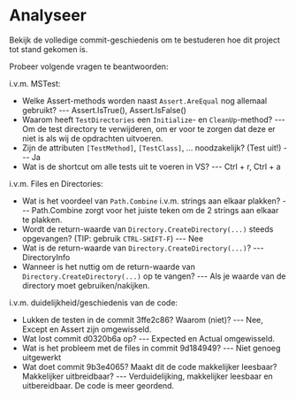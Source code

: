 # Analyseer

Bekijk de volledige commit-geschiedenis om te bestuderen hoe dit project tot stand gekomen is.

Probeer volgende vragen te beantwoorden:

i.v.m. MSTest:

- Welke Assert-methods worden naast `Assert.AreEqual` nog allemaal gebruikt?
--- Assert.IsTrue(), Assert.IsFalse()
- Waarom heeft `TestDirectories` een `Initialize`- en `CleanUp`-method?
--- Om de test directory te verwijderen, om er voor te zorgen dat deze er niet is als wij de opdrachten uitvoeren.
- Zijn de attributen `[TestMethod]`, `[TestClass]`, ... noodzakelijk? (Test uit!)
--- Ja
- Wat is de shortcut om alle tests uit te voeren in VS?
--- Ctrl + r, Ctrl + a

i.v.m. Files en Directories:

- Wat is het voordeel van `Path.Combine` i.v.m. strings aan elkaar plakken?
--- Path.Combine zorgt voor het juiste teken om de 2 strings aan elkaar te plakken.
- Wordt de return-waarde van `Directory.CreateDirectory(...)` steeds opgevangen? (TIP: gebruik `CTRL-SHIFT-F`)
--- Nee
- Wat is de return-waarde van `Directory.CreateDirectory(...)`?
--- DirectoryInfo
- Wanneer is het nuttig om de return-waarde van `Directory.CreateDirectory(...)` op te vangen?
--- Als je waarde van de directory moet gebruiken/nakijken.

i.v.m. duidelijkheid/geschiedenis van de code:

- Lukken de testen in de commit 3ffe2c86? Waarom (niet)?
--- Nee, Except en Assert zijn omgewisseld.
- Wat lost commit d0320b6a op?
--- Expected en Actual omgewisseld.
- Wat is het probleem met de files in commit 9d184949?
--- Niet genoeg uitgewerkt
- Wat doet commit 9b3e4065? Maakt dit de code makkelijker leesbaar? Makkelijker uitbreidbaar?
--- Verduidelijking, makkelijker leesbaar en uitbereidbaar. De code is meer geordend.